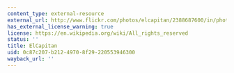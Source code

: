 ```yaml
---
content_type: external-resource
external_url: http://www.flickr.com/photos/elcapitan/2388687600/in/photostream/
has_external_license_warning: true
license: https://en.wikipedia.org/wiki/All_rights_reserved
status: ''
title: ElCapitan
uid: 0c87c207-b212-4970-8f29-220553946300
wayback_url: ''
---
```

